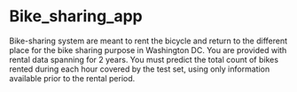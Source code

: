 # Bike_sharing_app
Bike-sharing system are meant to rent the bicycle and 
return to the different place for the bike sharing purpose
in Washington DC. You are provided with rental data spanning 
for 2 years. You must predict the total count of bikes rented
during each hour covered by the test set, using only information 
available prior to the rental period.
